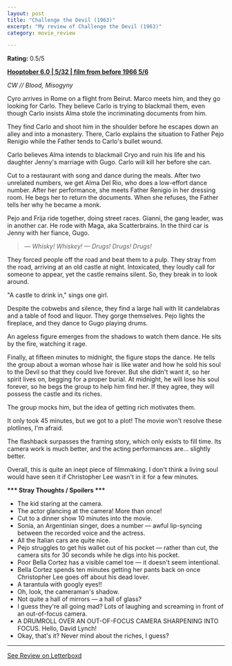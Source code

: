 ```yaml
---
layout: post
title: "Challenge the Devil (1963)"
excerpt: "My review of Challenge the Devil (1963)"
category: movie_review

---
```


**Rating:** 0.5/5

<b><a href="https://boxd.it/pPVYg/detail">Hooptober 6.0 | 5/32 | film from before 1966 5/6</a></b>

<i>CW // Blood, Misogyny</i>

Cyro arrives in Rome on a flight from Beirut. Marco meets him, and they go looking for Carlo. They believe Carlo is trying to blackmail them, even though Carlo insists Alma stole the incriminating documents from him.

They find Carlo and shoot him in the shoulder before he escapes down an alley and into a monastery. There, Carlo explains the situation to Father Pejo Renigio while the Father tends to Carlo's bullet wound.

Carlo believes Alma intends to blackmail Cryo and ruin his life and his daughter Jenny's marriage with Gugo. Carlo will kill her before she can.

Cut to a restaurant with song and dance during the meals. After two unrelated numbers, we get Alma Del Rio, who does a low-effort dance number. After her performance, she meets Father Renigio in her dressing room. He begs her to return the documents. When she refuses, the Father tells her why he became a monk.

Pejo and Frija ride together, doing street races. Gianni, the gang leader, was in another car. He rode with Maga, aka Scatterbrains. In the third car is Jenny with her fiance, Gugo.

<blockquote><i>— Whisky! Whiskey!
— Drugs! Drugs! Drugs!</i></blockquote>

They forced people off the road and beat them to a pulp. They stray from the road, arriving at an old castle at night. Intoxicated, they loudly call for someone to appear, yet the castle remains silent. So, they break in to look around.

"A castle to drink in," sings one girl.

Despite the cobwebs and silence, they find a large hall with lit candelabras and a table of food and liquor. They gorge themselves. Pejo lights the fireplace, and they dance to Gugo playing drums.

An ageless figure emerges from the shadows to watch them dance. He sits by the fire, watching it rage.

Finally, at fifteen minutes to midnight, the figure stops the dance. He tells the group about a woman whose hair is like water and how he sold his soul to the Devil so that they could live forever. But she didn't want it, so her spirit lives on, begging for a proper burial. At midnight, he will lose his soul forever, so he begs the group to help him find her. If they agree, they will possess the castle and its riches.

The group mocks him, but the idea of getting rich motivates them.

It only took 45 minutes, but we got to a plot! The movie won't resolve these plotlines, I'm afraid.

The flashback surpasses the framing story, which only exists to fill time. Its camera work is much better, and the acting performances are… slightly better.

Overall, this is quite an inept piece of filmmaking. I don't think a living soul would have seen it if Christopher Lee wasn't in it for a few minutes.

<b>*** Stray Thoughts / Spoilers ***</b>
* The kid staring at the camera.
* The actor glancing at the camera! More than once!
* Cut to a dinner show 10 minutes into the movie.
* Sonia, an Argentinian singer, does a number — awful lip-syncing between the recorded voice and the actress.
* All the Italian cars are quite nice.
* Pejo struggles to get his wallet out of his pocket — rather than cut, the camera sits for 30 seconds while he digs into his pocket.
* Poor Bella Cortez has a visible camel toe — it doesn't seem intentional.
* Bella Cortez spends ten minutes getting her pants back on once Christopher Lee goes off about his dead lover.
* A tarantula with googly eyes!!
* Oh, look, the cameraman's shadow.
* Not quite a hall of mirrors — a hall of glass?
* I guess they're all going mad? Lots of laughing and screaming in front of an out-of-focus camera.
* A DRUMROLL OVER AN OUT-OF-FOCUS CAMERA SHARPENING INTO FOCUS. Hello, David Lynch!
* Okay, that's it? Never mind about the riches, I guess?

<hr>

[See Review on Letterboxd](https://boxd.it/5Z6U9p)
